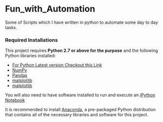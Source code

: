 # Fun_with_Automation
Some of  Scripts which I have written in python  to automate some day to day tasks.


### Required Installations 

This project requires **Python 2.7 or above for the purpose** and the following Python libraries installed:

- [For Python Latest version Checkout this Link](https://www.python.org/downloads/)
- [NumPy](http://www.numpy.org/)
- [Pandas](http://pandas.pydata.org)
- [matplotlib](http://matplotlib.org/)
- [matplotlib](http://matplotlib.org/)

You will also need to have software installed to run and execute an [iPython Notebook](http://ipython.org/notebook.html)

It is recommended to install [Anaconda](https://www.continuum.io/downloads), a pre-packaged Python distribution that contains all of the necessary libraries and software for this project.


